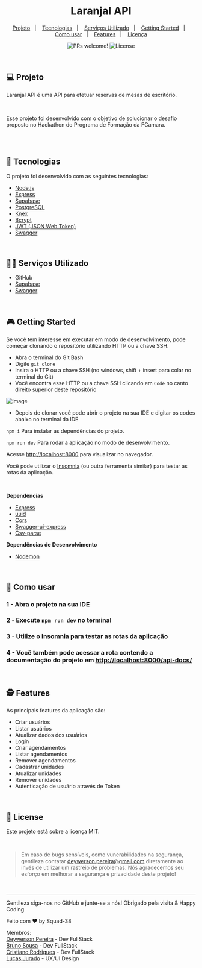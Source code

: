 <h1 align="center">
  Laranjal API
</h1>

<p align="center">
  <a href="#-projeto">Projeto</a>&nbsp;&nbsp;&nbsp;|&nbsp;&nbsp;&nbsp;
  <a href="#-tecnologias">Tecnologias</a>&nbsp;&nbsp;&nbsp;|&nbsp;&nbsp;&nbsp;
  <a href="#-serviços-utilizado">Serviços Utilizado</a>&nbsp;&nbsp;&nbsp;|&nbsp;&nbsp;&nbsp;
  <a href="#-getting-started">Getting Started</a>&nbsp;&nbsp;&nbsp;|&nbsp;&nbsp;&nbsp;
  <a href="#-como-usar">Como usar</a>&nbsp;&nbsp;&nbsp;|&nbsp;&nbsp;&nbsp;
  <a href="#-features">Features</a>&nbsp;&nbsp;&nbsp;|&nbsp;&nbsp;&nbsp;
  <a href="#memo-license">Licença</a>
</p>

<p align="center">
 <img src="https://img.shields.io/static/v1?label=PRs&message=welcome&color=49AA26&labelColor=000000" alt="PRs welcome!" />

  <img alt="License" src="https://img.shields.io/static/v1?label=license&message=MIT&color=49AA26&labelColor=000000">
</p>

<br>

## 💻 Projeto

Laranjal API é uma API para efetuar reservas de mesas de escritório.

<br>

Esse projeto foi desenvolvido com o objetivo de solucionar o desafio proposto no Hackathon do Programa de Formação da FCamara.

<br><br>

## 🚀 Tecnologias

O projeto foi desenvolvido com as seguintes tecnologias:

- [Node.js](https://nodejs.org/en/)
- [Express](https://expressjs.com/pt-br/)
- [Supabase](https://supabase.io/) 
- [PostgreSQL](https://www.postgresql.org/about/)
- [Knex](https://knexjs.org/)
- [Bcrypt](https://www.npmjs.com/package/bcrypt)
- [JWT (JSON Web Token)](https://jwt.io/introduction)
- [Swagger](https://swagger.io/)

<br>

## 👨‍🔧 Serviços Utilizado

- GitHub
- [Supabase](https://supabase.io/) 
- [Swagger](https://swagger.io/)

<br>

## 🎮 Getting Started

Se você tem interesse em executar em modo de desenvolvimento, pode começar clonando o repositório utilizando HTTP ou a chave SSH.

- Abra o terminal do Git Bash
- Digite `git clone`
- Insira o HTTP ou a chave SSH (no windows, shift + insert para colar no terminal do Git)
- Você encontra esse HTTP ou a chave SSH clicando em `Code` no canto direito superior deste repositório


![image](https://user-images.githubusercontent.com/79553681/128738888-99eba5d6-4107-403e-9c89-765b497830bf.png)


- Depois de clonar você pode abrir o projeto na sua IDE e digitar os codes abaixo no terminal da IDE

`npm i` Para instalar as dependências do projeto. 

`npm run dev` Para rodar a aplicação no modo de desenvolvimento.


Acesse [http://localhost:8000](http://localhost:8000) para visualizar no navegador.

Você pode utilizar o [Insomnia](https://insomnia.rest/download) (ou outra ferramenta similar) para testar as rotas da aplicação.

<br>

**Dependências**
- [Express](https://expressjs.com/pt-br/)
- [uuid](https://www.npmjs.com/package/uuid)
- [Cors](https://www.npmjs.com/package/cors) 
- [Swagger-ui-express](https://swagger.io/)
- [Csv-parse](https://www.npmjs.com/package/csv-parse)


**Dependências de Desenvolvimento**
- [Nodemon](https://www.npmjs.com/package/nodemon) 

<br>

## 📌 Como usar

### 1 - Abra o projeto na sua IDE
### 2 - Execute `npm run dev` no terminal
### 3 - Utilize o Insomnia para testar as rotas da aplicação
### 4 - Você também pode acessar a rota contendo a documentação do projeto em [http://localhost:8000/api-docs/](http://localhost:8000/api-docs/)

<br>

## 🕵 Features

As principais features da aplicação são:

- Criar usuários
- Listar usuários
- Atualizar dados dos usuários
- Login
- Criar agendamentos
- Listar agendamentos
- Remover agendamentos
- Cadastrar unidades
- Atualizar unidades
- Remover unidades
- Autenticação de usuário através de Token


<br>

## :memo: License

Este projeto está sobre a licença MIT.

<br>

 > Em caso de bugs sensíveis, como vunerabilidades na segurança, gentileza contatar
 > <a href = "mailto:deywerson.pereira@gmail.com">deywerson.pereira@gmail.com</a> diretamente ao invés de utilizar um rastreio de problemas. Nós agradecemos seu esforço
 > em melhorar a segurança e privacidade deste projeto!
 <br>
 
---
  

Gentileza siga-nos no GitHub e junte-se a nós! Obrigado pela visita & Happy Coding 
      

Feito com ♥ by Squad-38

Membros:
<br>
<a href="https://github.com/deywersonp">Deywerson Pereira</a> - Dev FullStack
<br>
<a href="https://github.com/brunodsousa">Bruno Sousa</a> - Dev FullStack
<br>
<a href="https://github.com/cristianorr25">Cristiano Rodrigues</a> - Dev FullStack
<br>
<a href="https://www.linkedin.com/in/lucasjurado/">Lucas Jurado</a> - UX/UI Design
